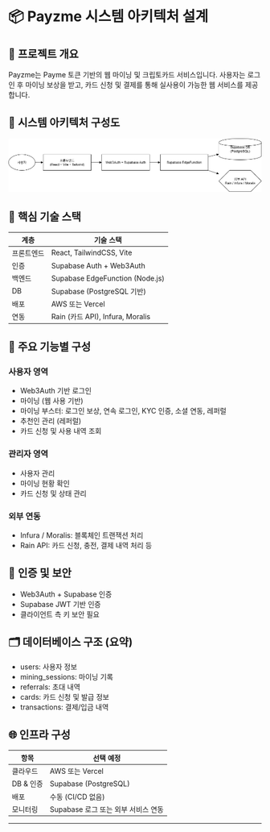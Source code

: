 
# 📦 Payzme 시스템 아키텍처 설계

## 🎯 프로젝트 개요
Payzme는 Payme 토큰 기반의 웹 마이닝 및 크립토카드 서비스입니다. 사용자는 로그인 후 마이닝 보상을 받고, 카드 신청 및 결제를 통해 실사용이 가능한 웹 서비스를 제공합니다.

## 🧩 시스템 아키텍처 구성도

![Payzme Architecture](payzme_architecture.png)

## 🧪 핵심 기술 스택

| 계층       | 기술 스택                          |
|------------|-----------------------------------|
| 프론트엔드 | React, TailwindCSS, Vite          |
| 인증       | Supabase Auth + Web3Auth          |
| 백엔드     | Supabase EdgeFunction (Node.js)   |
| DB         | Supabase (PostgreSQL 기반)        |
| 배포       | AWS 또는 Vercel                   |
| 연동       | Rain (카드 API), Infura, Moralis  |

## 🧩 주요 기능별 구성

### 사용자 영역
- Web3Auth 기반 로그인
- 마이닝 (웹 사용 기반)
- 마이닝 부스터: 로그인 보상, 연속 로그인, KYC 인증, 소셜 연동, 레퍼럴
- 추천인 관리 (레퍼럴)
- 카드 신청 및 사용 내역 조회

### 관리자 영역
- 사용자 관리
- 마이닝 현황 확인
- 카드 신청 및 상태 관리

### 외부 연동
- Infura / Moralis: 블록체인 트랜잭션 처리
- Rain API: 카드 신청, 충전, 결제 내역 처리 등

## 🔐 인증 및 보안
- Web3Auth + Supabase 인증
- Supabase JWT 기반 인증
- 클라이언트 측 키 보안 필요

## 🗂 데이터베이스 구조 (요약)

- users: 사용자 정보
- mining_sessions: 마이닝 기록
- referrals: 초대 내역
- cards: 카드 신청 및 발급 정보
- transactions: 결제/입금 내역

## 🌐 인프라 구성

| 항목         | 선택 예정                             |
|--------------|--------------------------------------|
| 클라우드     | AWS 또는 Vercel                      |
| DB & 인증    | Supabase (PostgreSQL)                |
| 배포         | 수동 (CI/CD 없음)                    |
| 모니터링     | Supabase 로그 또는 외부 서비스 연동 |

---
